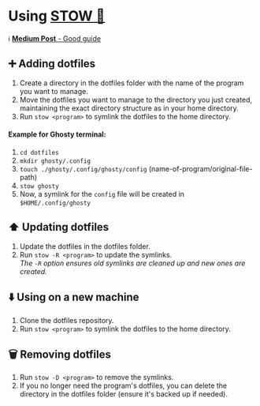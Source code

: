# Using [STOW 📂](https://www.gnu.org/software/stow/)

ℹ️ [**Medium Post** - Good guide](https://medium.com/quick-programming/managing-dotfiles-with-gnu-stow-9b04c155ebad)

## ➕ Adding dotfiles
1. Create a directory in the dotfiles folder with the name of the program you want to manage.
2. Move the dotfiles you want to manage to the directory you just created, maintaining the exact directory structure as in your home directory.
3. Run `stow <program>` to symlink the dotfiles to the home directory.

#### Example for Ghosty terminal:
   1. `cd dotfiles`
   2. `mkdir ghosty/.config`
   3. `touch ./ghosty/.config/ghosty/config` (name-of-program/original-file-path)
   4. `stow ghosty` 
   5. Now, a symlink for the `config` file will be created in `$HOME/.config/ghosty`

## ⬆️ Updating dotfiles
1. Update the dotfiles in the dotfiles folder.
2. Run `stow -R <program>` to update the symlinks.  
   *The `-R` option ensures old symlinks are cleaned up and new ones are created.*

## ⬇️ Using on a new machine
1. Clone the dotfiles repository.
2. Run `stow <program>` to symlink the dotfiles to the home directory.

## 🗑️ Removing dotfiles
1. Run `stow -D <program>` to remove the symlinks.
2. If you no longer need the program's dotfiles, you can delete the directory in the dotfiles folder (ensure it's backed up if needed).